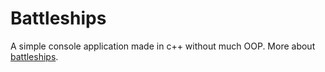 # Battleships

A simple console application made in c++ without much OOP. More about [battleships](https://en.wikipedia.org/wiki/Battleship_(game)#Description).
